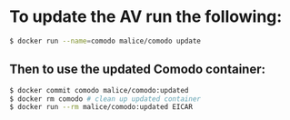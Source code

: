 # To update the AV run the following:

```bash
$ docker run --name=comodo malice/comodo update
```

## Then to use the updated Comodo container:

```bash
$ docker commit comodo malice/comodo:updated
$ docker rm comodo # clean up updated container
$ docker run --rm malice/comodo:updated EICAR
```

